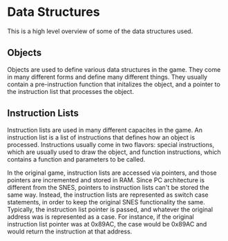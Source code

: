 # Data Structures
This is a high level overview of some of the data structures used.

## Objects
Objects are used to define various data structures in the game. They come in many different forms and define many different things.
They usually contain a pre-instruction function that initalizes the object, and a pointer to the instruction list that
processes the object.

## Instruction Lists
Instruction lists are used in many different capacites in the game. An instruction list is a list of instructions that
defines how an object is processed. Instructions usually come in two flavors: special instructions, which are usually used to
draw the object, and function instructions, which contains a function and parameters to be called.

In the original game, instruction lists are accessed via pointers, and those pointers are incremented and stored in RAM.
Since PC architecture is different from the SNES, pointers to instruction lists can't be stored the same way.
Instead, the instruction lists are represented as switch case statements, in order to keep the original SNES functionality the same.
Typically, the instruction list pointer is passed, and whatever the original address was is represented as a case. For instance,
if the original instruction list pointer was at 0x89AC, the case would be 0x89AC and would return the instruction at that address.

